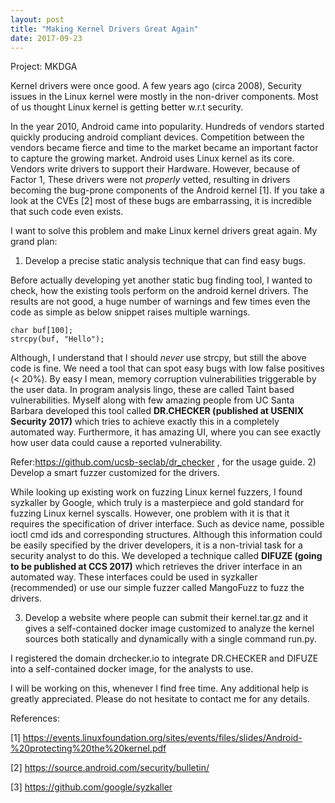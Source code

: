 ```yaml
---
layout: post
title: "Making Kernel Drivers Great Again"
date: 2017-09-23
---
```

Project: MKDGA

Kernel drivers were once good. A few years ago (circa 2008), Security issues in the Linux kernel were mostly in the non-driver components. Most of us thought Linux kernel is getting better w.r.t security.

In the year 2010, Android came into popularity. Hundreds of vendors started quickly producing android compliant devices. Competition between the vendors became fierce and time to the market became an important factor to capture the growing market.
Android uses Linux kernel as its core. Vendors write drivers to support their Hardware. However, because of Factor 1, These drivers were not *properly* vetted, resulting in drivers becoming the bug-prone components of the Android kernel [1]. If you take a look at the CVEs [2] most of these bugs are embarrassing, it is incredible that such code even exists.

I want to solve this problem and make Linux kernel drivers great again. 
My grand plan:
1) Develop a precise static analysis technique that can find easy bugs.

Before actually developing yet another static bug finding tool, I wanted to check, how the existing tools perform on the android kernel drivers. The results are not good, a huge number of warnings and few times even the code as simple as below snippet raises multiple warnings. 
```
char buf[100];
strcpy(buf, "Hello");
```
Although, I understand that I should *never* use strcpy,  but still the above code is fine.
We need a tool that can spot easy bugs with low false positives (< 20%). By easy I mean, memory corruption vulnerabilities triggerable by the user data. In program analysis lingo, these are called Taint based vulnerabilities. 
Myself along with few amazing people from UC Santa Barbara developed this tool called **DR.CHECKER (published at USENIX Security 2017)** which tries to achieve exactly this in a completely automated way. Furthermore, it has amazing UI, where you can see exactly how user data could cause a reported vulnerability.

Refer:https://github.com/ucsb-seclab/dr_checker , for the usage guide.
2) Develop a smart fuzzer customized for the drivers. 

While looking up existing work on fuzzing Linux kernel fuzzers, I found syzkaller by Google, which truly is a masterpiece and gold standard for fuzzing Linux kernel syscalls. However, one problem with it is that it requires the specification of driver interface. Such as device name, possible ioctl cmd ids and corresponding structures.
Although this information could be easily specified by the driver developers, it is a non-trivial task for a security analyst to do this. We developed a technique called **DIFUZE (going to be published at CCS 2017)** which retrieves the driver interface in an automated way. These interfaces could be used in syzkaller (recommended) or use our simple fuzzer called MangoFuzz to fuzz the drivers.

3) Develop a website where people can submit their kernel.tar.gz and it gives a self-contained docker image customized to analyze the kernel sources both statically and dynamically with a single command run.py.

I registered the domain drchecker.io to integrate DR.CHECKER and DIFUZE into a self-contained docker image, for the analysts to use.

I will be working on this, whenever I find free time. Any additional help is greatly appreciated.
Please do not hesitate to contact me for any details.

References:

[1] https://events.linuxfoundation.org/sites/events/files/slides/Android-%20protecting%20the%20kernel.pdf

[2] https://source.android.com/security/bulletin/

[3] https://github.com/google/syzkaller
